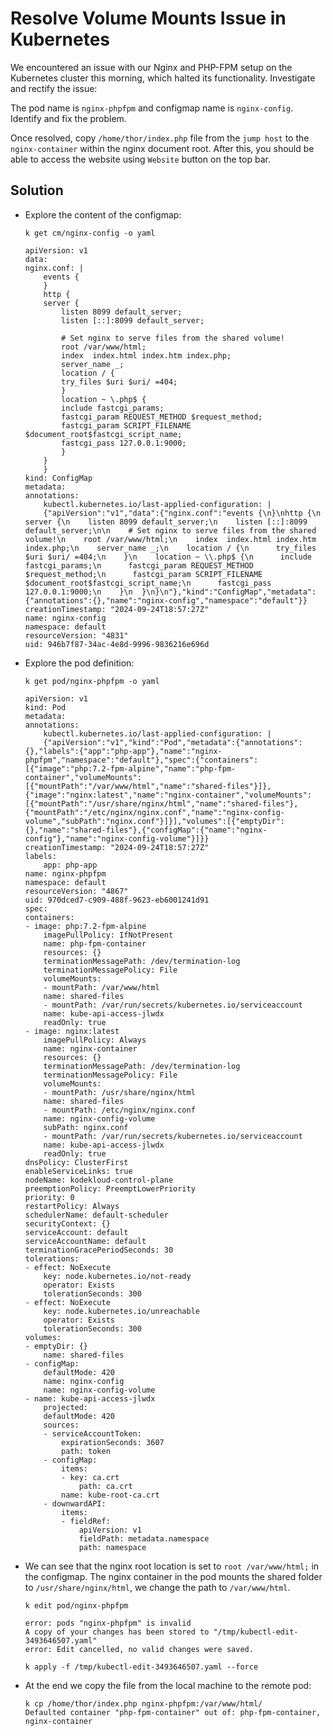 # Resolve Volume Mounts Issue in Kubernetes
We encountered an issue with our Nginx and PHP-FPM setup on the Kubernetes cluster this morning, which halted its functionality. Investigate and rectify the issue:

The pod name is `nginx-phpfpm` and configmap name is `nginx-config`. Identify and fix the problem.


Once resolved, copy `/home/thor/index.php` file from the `jump host` to the `nginx-container` within the nginx document root. After this, you should be able to access the website using `Website` button on the top bar.

## Solution
- Explore the content of the configmap:

    ```
    k get cm/nginx-config -o yaml
    ```

    ```
    apiVersion: v1
    data:
    nginx.conf: |
        events {
        }
        http {
        server {
            listen 8099 default_server;
            listen [::]:8099 default_server;

            # Set nginx to serve files from the shared volume!
            root /var/www/html;
            index  index.html index.htm index.php;
            server_name _;
            location / {
            try_files $uri $uri/ =404;
            }
            location ~ \.php$ {
            include fastcgi_params;
            fastcgi_param REQUEST_METHOD $request_method;
            fastcgi_param SCRIPT_FILENAME $document_root$fastcgi_script_name;
            fastcgi_pass 127.0.0.1:9000;
            }
        }
        }
    kind: ConfigMap
    metadata:
    annotations:
        kubectl.kubernetes.io/last-applied-configuration: |
        {"apiVersion":"v1","data":{"nginx.conf":"events {\n}\nhttp {\n  server {\n    listen 8099 default_server;\n    listen [::]:8099 default_server;\n\n    # Set nginx to serve files from the shared volume!\n    root /var/www/html;\n    index  index.html index.htm index.php;\n    server_name _;\n    location / {\n      try_files $uri $uri/ =404;\n    }\n    location ~ \\.php$ {\n      include fastcgi_params;\n      fastcgi_param REQUEST_METHOD $request_method;\n      fastcgi_param SCRIPT_FILENAME $document_root$fastcgi_script_name;\n      fastcgi_pass 127.0.0.1:9000;\n    }\n  }\n}\n"},"kind":"ConfigMap","metadata":{"annotations":{},"name":"nginx-config","namespace":"default"}}
    creationTimestamp: "2024-09-24T18:57:27Z"
    name: nginx-config
    namespace: default
    resourceVersion: "4831"
    uid: 946b7f87-34ac-4e8d-9996-9836216e696d
    ```

- Explore the pod definition:

    ```
    k get pod/nginx-phpfpm -o yaml
    ```
    ```
    apiVersion: v1
    kind: Pod
    metadata:
    annotations:
        kubectl.kubernetes.io/last-applied-configuration: |
        {"apiVersion":"v1","kind":"Pod","metadata":{"annotations":{},"labels":{"app":"php-app"},"name":"nginx-phpfpm","namespace":"default"},"spec":{"containers":[{"image":"php:7.2-fpm-alpine","name":"php-fpm-container","volumeMounts":[{"mountPath":"/var/www/html","name":"shared-files"}]},{"image":"nginx:latest","name":"nginx-container","volumeMounts":[{"mountPath":"/usr/share/nginx/html","name":"shared-files"},{"mountPath":"/etc/nginx/nginx.conf","name":"nginx-config-volume","subPath":"nginx.conf"}]}],"volumes":[{"emptyDir":{},"name":"shared-files"},{"configMap":{"name":"nginx-config"},"name":"nginx-config-volume"}]}}
    creationTimestamp: "2024-09-24T18:57:27Z"
    labels:
        app: php-app
    name: nginx-phpfpm
    namespace: default
    resourceVersion: "4867"
    uid: 970dced7-c909-488f-9623-eb6001241d91
    spec:
    containers:
    - image: php:7.2-fpm-alpine
        imagePullPolicy: IfNotPresent
        name: php-fpm-container
        resources: {}
        terminationMessagePath: /dev/termination-log
        terminationMessagePolicy: File
        volumeMounts:
        - mountPath: /var/www/html
        name: shared-files
        - mountPath: /var/run/secrets/kubernetes.io/serviceaccount
        name: kube-api-access-jlwdx
        readOnly: true
    - image: nginx:latest
        imagePullPolicy: Always
        name: nginx-container
        resources: {}
        terminationMessagePath: /dev/termination-log
        terminationMessagePolicy: File
        volumeMounts:
        - mountPath: /usr/share/nginx/html
        name: shared-files
        - mountPath: /etc/nginx/nginx.conf
        name: nginx-config-volume
        subPath: nginx.conf
        - mountPath: /var/run/secrets/kubernetes.io/serviceaccount
        name: kube-api-access-jlwdx
        readOnly: true
    dnsPolicy: ClusterFirst
    enableServiceLinks: true
    nodeName: kodekloud-control-plane
    preemptionPolicy: PreemptLowerPriority
    priority: 0
    restartPolicy: Always
    schedulerName: default-scheduler
    securityContext: {}
    serviceAccount: default
    serviceAccountName: default
    terminationGracePeriodSeconds: 30
    tolerations:
    - effect: NoExecute
        key: node.kubernetes.io/not-ready
        operator: Exists
        tolerationSeconds: 300
    - effect: NoExecute
        key: node.kubernetes.io/unreachable
        operator: Exists
        tolerationSeconds: 300
    volumes:
    - emptyDir: {}
        name: shared-files
    - configMap:
        defaultMode: 420
        name: nginx-config
        name: nginx-config-volume
    - name: kube-api-access-jlwdx
        projected:
        defaultMode: 420
        sources:
        - serviceAccountToken:
            expirationSeconds: 3607
            path: token
        - configMap:
            items:
            - key: ca.crt
                path: ca.crt
            name: kube-root-ca.crt
        - downwardAPI:
            items:
            - fieldRef:
                apiVersion: v1
                fieldPath: metadata.namespace
                path: namespace
    ```
-  We can see that the nginx root location is set to `root /var/www/html;` in the configmap. The nginx container in the pod mounts the shared folder to `/usr/share/nginx/html`, we change the path to `/var/www/html`.

    ```
    k edit pod/nginx-phpfpm 
    ```
    ```
    error: pods "nginx-phpfpm" is invalid
    A copy of your changes has been stored to "/tmp/kubectl-edit-3493646507.yaml"
    error: Edit cancelled, no valid changes were saved.
    ```
    ```
    k apply -f /tmp/kubectl-edit-3493646507.yaml --force
    ```

- At the end we copy the file from the local machine to the remote pod:

    ```
    k cp /home/thor/index.php nginx-phpfpm:/var/www/html/
    Defaulted container "php-fpm-container" out of: php-fpm-container, nginx-container
    ```
